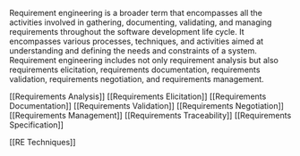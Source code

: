 Requirement engineering is a broader term that encompasses all the activities involved in gathering, documenting, validating, and managing requirements throughout the software development life cycle. It encompasses various processes, techniques, and activities aimed at understanding and defining the needs and constraints of a system. Requirement engineering includes not only requirement analysis but also requirements elicitation, requirements documentation, requirements validation, requirements negotiation, and requirements management.

[[Requirements Analysis]]
[[Requirements Elicitation]]
[[Requirements Documentation]]
[[Requirements Validation]]
[[Requirements Negotiation]]
[[Requirements Management]]
[[Requirements Traceability]] 
[[Requirements Specification]]


[[RE Techniques]]











